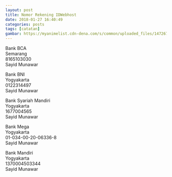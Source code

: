 ```yaml
---
layout: post
title: Nomor Rekening IDWebhost
date: 2018-01-27 16:40:49
categories: posts
tags: [catatan]
gambar: https://myanimelist.cdn-dena.com/s/common/uploaded_files/1472676648-7963a5927d16a13d3b9447c8316ca95f.png
---
```


Bank BCA	
Semarang	
8165103030	
Sayid Munawar

Bank BNI	
Yogyakarta	
0122314497	
Sayid Munawar

Bank Syariah Mandiri	
Yogyakarta	
1677004565	
Sayid Munawar

Bank Mega	
Yogyakarta	
01-034-00-20-06336-8	
Sayid Munawar

Bank Mandiri	
Yogyakarta	
1370004503344	
Sayid Munawar

